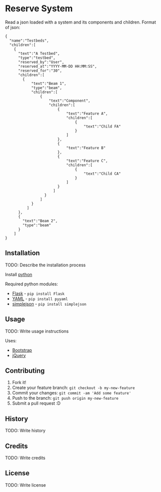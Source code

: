 # Reserve System
Read a json loaded with a system and its components and children. Format of json:

```
{
  "name":"Testbeds",
  "children":[
    {
      "text":"A Testbed",
      "type":"testbed",
      "reserved_by":"User",
      "reserved_at":"YYYY-MM-DD HH:MM:SS",
      "reserved_for":"30",
      "children":[
        {
            "text":"Beam 1",
            "type":"beam",
            "children":[
                {
                    "text":"Component",
                    "children":[
                        {
                            "text":"Feature A",
                            "children":[
                                {
                                    "text":"Child FA"
                                }
                            ]
                        },
                        {
                            "text":"Feature B"
                        },
                        {
                            "text":"Feature C",
                            "children":[
                                {
                                    "text":"Child CA"
                                }
                            ]
                        }
                      ]
                  }
                ]
            }
          ]
      },
      {
        "text":"Beam 2",
        "type":"beam"
      }
    ]
}
```

## Installation
TODO: Describe the installation process

Install [python](https://www.python.org/)

Required python modules:

* [Flask](http://flask.pocoo.org/) - `pip install Flask`
* [YAML](http://pyyaml.org/wiki/PyYAML) - `pip install pyyaml`
* [simplejson](https://simplejson.readthedocs.io/en/latest/) - `pip install simplejson`

## Usage
TODO: Write usage instructions

Uses:
* [Bootstrap](http://getbootstrap.com/)
* [jQuery](https://jquery.com/)

## Contributing
1. Fork it!
2. Create your feature branch: `git checkout -b my-new-feature`
3. Commit your changes: `git commit -am 'Add some feature'`
4. Push to the branch: `git push origin my-new-feature`
5. Submit a pull request :D

## History
TODO: Write history

## Credits
TODO: Write credits

## License
TODO: Write license
